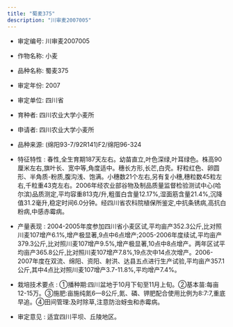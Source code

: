 ```yaml
---
title: "蜀麦375"
description: "川审麦2007005"
---
```

* 审定编号:  川审麦2007005

*  作物名称:  小麦

*  品种名称:  蜀麦375

*  审定年份:  2007

*  审定单位:  四川省

* 育种者:  四川农业大学小麦所

*  申请者:  四川农业大学小麦所

*  品种来源:  (绵阳93-7/92R141)F2/绵阳96-324

*  特征特性 : 
春性,全生育期187天左右。幼苗直立,叶色深绿,叶耳绿色。株高90厘米左右,旗叶长、宽中等,角度适中。穗长方形,长芒,白壳。籽粒红色、卵圆形、半角质-粉质,腹沟浅、饱满。小穗数21个左右,另有复小穗,穗粒数45粒左右,千粒重43克左右。2006年经农业部谷物及制品质量监督检验测试中心(哈尔滨)品质测定,平均容重813克/升,粗蛋白含量12.17%,湿面筋含量21.4%,沉降值31.2毫升,稳定时间6.0分钟。经四川省农科院植保所鉴定,中抗条锈病,高抗白粉病,中感赤霉病。
 
*  产量表现 : 
2004-2005年度参加四川省小麦区试,平均亩产352.3公斤,比对照川麦107增产6.1%,增产极显著,9点中6点增产;2005-2006年度续试,平均亩产379.3公斤,比对照川麦107增产9.5%,增产极显著,10点中8点增产。两年区试平均亩产365.8公斤,比对照川麦107增产7.8%,19点次中14点次增产。2006-2007年度在双流、绵阳、资阳、射洪、达县五点进行生产试验,平均亩产357.1公斤,其中4点比对照川麦107增产3.7-11.8%,平均增产7.4%。

*  栽培技术要点 : 
①播种期:四川盆地于10月下旬至11月上旬。②基本苗:每亩12-15万。③施肥:亩施纯氮6—8公斤,氮、磷、钾肥配合使用比例为8:7:7,重底早追。④田间管理:及时除草,注意防治蚜虫和赤霉病。

*  审定意见 : 
适宜四川平坝、丘陵地区。
